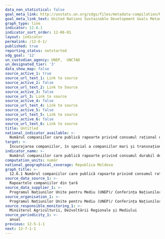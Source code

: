 ```yaml
---
data_non_statistical: false
goal_meta_link: http://unstats.un.org/sdgs/files/metadata-compilation/Metadata-Goal-12.pdf
goal_meta_link_text: United Nations Sustainable Development Goals Metadata (pdf 782kB)
graph_type: line
indicator: 12.6.1
indicator_sort_order: 12-06-01
layout: indicator
permalink: /12-6-1/
published: true
reporting_status: notstarted
sdg_goal: '12'
un_custodian_agency: UNEP,  UNCTAD
un_designated_tier: '3'
data_show_map: false
source_active_1: true
source_url_text_1: Link to source
source_active_2: false
source_url_text_2: Link to Source
source_active_3: false
source_url_3: Link to source
source_active_4: false
source_url_text_4: Link to source
source_active_5: false
source_url_text_5: Link to source
source_active_6: false
source_url_text_6: Link to source
title: Untitled
national_indicator_available: >-
  Numărul companiilor care publică rapoarte privind consumul rațional de resurse
target: >-
  Încurajarea companiilor, în special a companiilor mari și transnaționale, să adopte practici durabile și să integreze informațiile privind durabilitatea în ciclul de raportare
indicator_name: >-
  Numărul companiilor care publică rapoarte privind consumul durabil de resurse
computation_units: număr
national_geographical_coverage: Republica Moldova
graph_title: >-
  12.6.1 Numărul companiilor care publică rapoarte privind consumul rațional de resurse
source_data_source_1: >-
  Rapoartele companiilor din țară
source_data_supplier_1: >-
  Programul Națiunilor Unite pentru Mediu (UNEP)/ Conferința Națiunilor Unite pentru Comerț și Dezvoltare (Conferința Națiunilor Unite pentru Comerț și Dezvoltare (UNCTAD))
source_organisation_1: >-
  Programul Națiunilor Unite pentru Mediu (UNEP)/ Conferința Națiunilor Unite pentru Comerț și Dezvoltare (Conferința Națiunilor Unite pentru Comerț și Dezvoltare (UNCTAD))
source_responsible_monitoring_1: >-
  Ministerul Agriculturii, Dezvoltării Regionale și Mediului
source_periodicity_1: >-
  anual
previous: 12-5-1-1
next: 12-7-1-1
---
```

